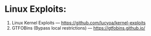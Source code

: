 # Linux Exploits: 
1. Linux Kernel Exploits — https://github.com/lucyoa/kernel-exploits
2. GTFOBins (Bypass local restrictions) — https://gtfobins.github.io/
